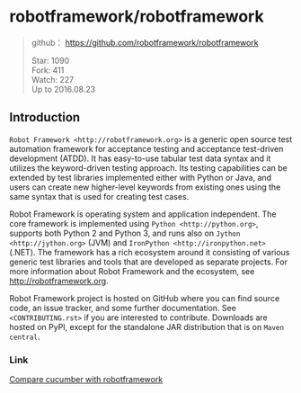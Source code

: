 # robotframework/robotframework

>github： https://github.com/robotframework/robotframework
>
>Star: 1090  
>Fork: 411  
>Watch: 227    
>Up to 2016.08.23

Introduction
------------

`Robot Framework <http://robotframework.org>` is a generic open source test
automation framework for acceptance testing and acceptance test-driven
development (ATDD). It has easy-to-use tabular test data syntax and it utilizes
the keyword-driven testing approach. Its testing capabilities can be extended
by test libraries implemented either with Python or Java, and users can create
new higher-level keywords from existing ones using the same syntax that is used
for creating test cases.

Robot Framework is operating system and application independent. The core
framework is implemented using `Python <http://python.org>`, supports both
Python 2 and Python 3, and runs also on `Jython <http://jython.org>` (JVM)
and `IronPython <http://ironpython.net>` (.NET). The framework has a rich
ecosystem around it consisting of various generic test libraries and tools
that are developed as separate projects. For more information about Robot
Framework and the ecosystem, see http://robotframework.org.

Robot Framework project is hosted on GitHub where you can find source code,
an issue tracker, and some further documentation. See `<CONTRIBUTING.rst>`
if you are interested to contribute. Downloads are hosted on PyPI, except
for the standalone JAR distribution that is on `Maven central`.

### Link
[Compare cucumber with robotframework](http://www.infoq.com/cn/articles/cucumber-robotframework-comparison)

